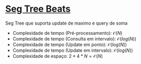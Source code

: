 # [Seg Tree Beats](seg_tree_beats.cpp)
Seg Tree que suporta update de maximo e query de soma

- Complexidade de tempo (Pré-processamento): $\mathcal{O}(N)$
- Complexidade de tempo (Consulta em intervalo): $\mathcal{O}(log(N))$
- Complexidade de tempo (Update em ponto): $\mathcal{O}(log(N))$
- Complexidade de tempo (Update em intervalo): $\mathcal{O}(log(N))$
- Complexidade de espaço: $2 * 4 * N = \mathcal{O}(N)$
